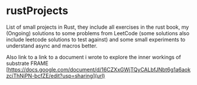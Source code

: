 # rustProjects
List of small projects in Rust, they include all exercises in the rust book, my (Ongoing) solutions to some problems from LeetCode (some solutions also include leetcode solutions to test against) and some small experiments to understand async and macros better.

Also link to a link to a document i wrote to explore the inner workings of substrate FRAME [https://docs.google.com/document/d/16CZXxGWjTQyCALbfJNbt6g1a6aokzciThNjPN-bcfZE/edit?usp=sharing](url)
